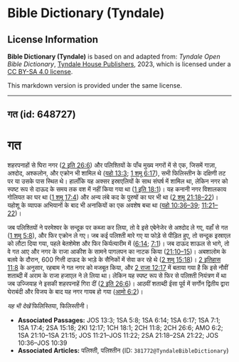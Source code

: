 # Bible Dictionary (Tyndale)

## License Information

**Bible Dictionary (Tyndale)** is based on and adapted from: _Tyndale Open Bible Dictionary_, [Tyndale House Publishers](https://tyndaleopenresources.com/), 2023, which is licensed under a [CC BY-SA 4.0 license](https://creativecommons.org/licenses/by-sa/4.0/legalcode.en).

This markdown version is provided under the same license.



--------------------------------

## गत (id: 648727)

गत
==

शहरपनाहों से घिरा नगर ([2 इति 26:6](https://ref.ly/2Chr26:6)) और पलिश्तियों के पाँच मुख्य नगरों में से एक, जिसमें गाज़ा, अश्दोद, अश्कलोन, और एक्रोन भी शामिल थे ([यहो 13:3](https://ref.ly/Josh13:3); [1 शमू 6:17](https://ref.ly/1Sam6:17)), सभी फिलिस्तीन के दक्षिणी तट पर या उसके पास स्थित थे। हालाँकि यह अक्सर इस्राएलियों के साथ संघर्ष में शामिल था, लेकिन नगर को स्पष्ट रूप से दाऊद के समय तक वश में नहीं किया गया था ([1 इति 18:1](https://ref.ly/1Chr18:1))। यह कनानी नगर विशालकाय गोलियत का घर था ([1 शमू 17:4](https://ref.ly/1Sam17:4)) और अन्य लंबे कद के पुरुषों का घर भी था ([2 शमू 21:18–22](https://ref.ly/2Sam21:18-2Sam21:22))। यहोशू के व्यापक अभियानों के बाद भी अनाकियों का एक अवशेष बचा था ([यहो 10:36–39](https://ref.ly/Josh10:36-Josh10:39); [11:21–22](https://ref.ly/Josh11:21-Josh11:22))।

जब पलिश्तियों ने परमेश्वर के सन्दूक पर कब्जा कर लिया, तो वे इसे एबेनेजेर से अश्दोद ले गए, वहाँ से गत ([1 शमू 5:8](https://ref.ly/1Sam5:8)), और फिर एक्रोन ले गए। जब कई पलिश्ती मारे गए या फोड़े से पीड़ित हुए, तो सन्दूक इस्राएल को लौटा दिया गया, पहले बेतशेमेश और फिर किर्यत्यारीम में ([6:14](https://ref.ly/1Sam6:14); [7:1](https://ref.ly/1Sam7:1))। जब दाऊद शाऊल से भागे, तो वे गत आए और नगर के राजा आकीश के सामने पागलपन का नाटक किया ([21:10–15](https://ref.ly/1Sam21:10-1Sam21:15))। अबशालोम के बलवे के दौरान, 600 गित्ती दाऊद के भाड़े के सैनिकों में सेवा कर रहे थे ([2 शमू 15:18](https://ref.ly/2Sam15:18))। [2 इतिहास 11:8](https://ref.ly/2Chr11:8) के अनुसार, रहबाम ने गत नगर को मजबूत किया, और [2 राजा 12:17](https://ref.ly/2Kgs12:17) में बताया गया है कि इसे नौवीं शताब्दी में अराम के राजा हजाएल ने ले लिया था। लेकिन यह स्पष्ट रूप से फिर से पलिश्ती नियंत्रण में था जब उज्जियाह ने इसकी शहरपनाहें गिरा दीं ([2 इति 26:6](https://ref.ly/2Chr26:6))। आठवीं शताब्दी ईसा पूर्व में सर्गोन द्वितीय द्वारा घेराबंदी और विजय के बाद यह नगर गायब हो गया ([आमो 6:2](https://ref.ly/Amos6:2))।

*यह भी देखें* फिलिस्तिया, फिलिस्तीनी।

* **Associated Passages:** JOS 13:3; 1SA 5:8; 1SA 6:14; 1SA 6:17; 1SA 7:1; 1SA 17:4; 2SA 15:18; 2KI 12:17; 1CH 18:1; 2CH 11:8; 2CH 26:6; AMO 6:2; 1SA 21:10–1SA 21:15; JOS 11:21–JOS 11:22; 2SA 21:18–2SA 21:22; JOS 10:36–JOS 10:39
* **Associated Articles:** पलिश्ती, पलिश्तीन (ID: `381772@TyndaleBibleDictionary`)

